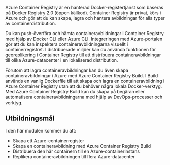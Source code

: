 Azure Container Registry är en hanterad Docker-registertjänst som baseras på Docker Registry 2.0 (öppen källkod). Container Registry är privat, körs i Azure och gör att du kan skapa, lagra och hantera avbildningar för alla typer av containerdistribution.

Du kan push-överföra och hämta containeravbildningar i Container Registry med hjälp av Docker CLI eller Azure CLI. Integreringen med Azure-portalen gör att du kan inspektera containeravbildningarna visuellt i containerregistret. I distribuerade miljöer kan du använda funktionen för georeplikering i Container Registry till att distribuera containeravbildningar till olika Azure-datacenter i en lokaliserad distribution.

Förutom att lagra containeravbildningar kan du även skapa containeravbildningar i Azure med Azure Container Registry Build. I Build används en vanlig Dockerfile till att skapa och lagra en containeravbildning i Azure Container Registry utan att du behöver några lokala Docker-verktyg. Med Azure Container Registry Build kan du skapa på begäran eller automatisera containeravbildningarna med hjälp av DevOps-processer och verktyg.

## <a name="learning-objectives"></a>Utbildningsmål

I den här modulen kommer du att:

- Skapa ett Azure-containerregister
- Skapa en containeravbildning med Azure Container Registry Build
- Distribuera den här containern till en Azure-containerinstans
- Replikera containeravbildningen till flera Azure-datacenter